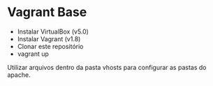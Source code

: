 # **Vagrant Base** #

* Instalar VirtualBox (v5.0)
* Instalar Vagrant (v1.8)
* Clonar este repositório
* vagrant up

Utilizar arquivos dentro da pasta vhosts para configurar as pastas do apache.